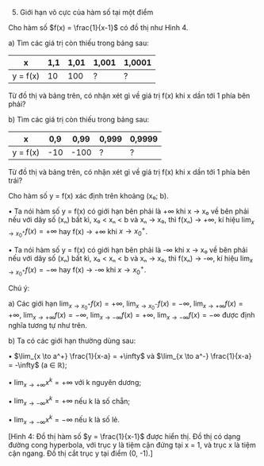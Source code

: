5. Giới hạn vô cực của hàm số tại một điểm

Cho hàm số $f(x) = \frac{1}{x-1}$ có đồ thị như Hình 4.

a) Tìm các giá trị còn thiếu trong bảng sau:

| x | 1,1 | 1,01 | 1,001 | 1,0001 |
|---|-----|------|-------|--------|
| y = f(x) | 10 | 100 | ? | ? |

Từ đồ thị và bảng trên, có nhận xét gì về giá trị f(x) khi x dần tới 1 phía bên phải?

b) Tìm các giá trị còn thiếu trong bảng sau:

| x | 0,9 | 0,99 | 0,999 | 0,9999 |
|---|-----|------|-------|--------|
| y = f(x) | -10 | -100 | ? | ? |

Từ đồ thị và bảng trên, có nhận xét gì về giá trị f(x) khi x dần tới 1 phía bên trái?

Cho hàm số y = f(x) xác định trên khoảng (x₀; b).

• Ta nói hàm số y = f(x) có giới hạn bên phải là +∞ khi x → x₀ về bên phải nếu với dãy số (xₙ) bất kì, x₀ < xₙ < b và xₙ → x₀, thì f(xₙ) → +∞, kí hiệu $\lim_{x \to x_0^+} f(x) = +\infty$ hay f(x) → +∞ khi $x \to x_0^+$.

• Ta nói hàm số y = f(x) có giới hạn bên phải là -∞ khi x → x₀ về bên phải nếu với dãy số (xₙ) bất kì, x₀ < xₙ < b và xₙ → x₀, thì f(xₙ) → -∞, kí hiệu $\lim_{x \to x_0^+} f(x) = -\infty$ hay f(x) → -∞ khi $x \to x_0^+$.

Chú ý:

a) Các giới hạn $\lim_{x \to x_0^+} f(x) = +\infty$, $\lim_{x \to x_0^-} f(x) = -\infty$, $\lim_{x \to +\infty} f(x) = +\infty$, $\lim_{x \to +\infty} f(x) = -\infty$, $\lim_{x \to -\infty} f(x) = +\infty$, $\lim_{x \to -\infty} f(x) = -\infty$ được định nghĩa tương tự như trên.

b) Ta có các giới hạn thường dùng sau:

• $\lim_{x \to a^+} \frac{1}{x-a} = +\infty$ và $\lim_{x \to a^-} \frac{1}{x-a} = -\infty$ (a ∈ ℝ);

• $\lim_{x \to +\infty} x^k = +\infty$ với k nguyên dương;

• $\lim_{x \to -\infty} x^k = +\infty$ nếu k là số chẵn;

• $\lim_{x \to -\infty} x^k = -\infty$ nếu k là số lẻ.

[Hình 4: Đồ thị hàm số $y = \frac{1}{x-1}$ được hiển thị. Đồ thị có dạng đường cong hyperbola, với trục y là tiệm cận đứng tại x = 1, và trục x là tiệm cận ngang. Đồ thị cắt trục y tại điểm (0, -1).]